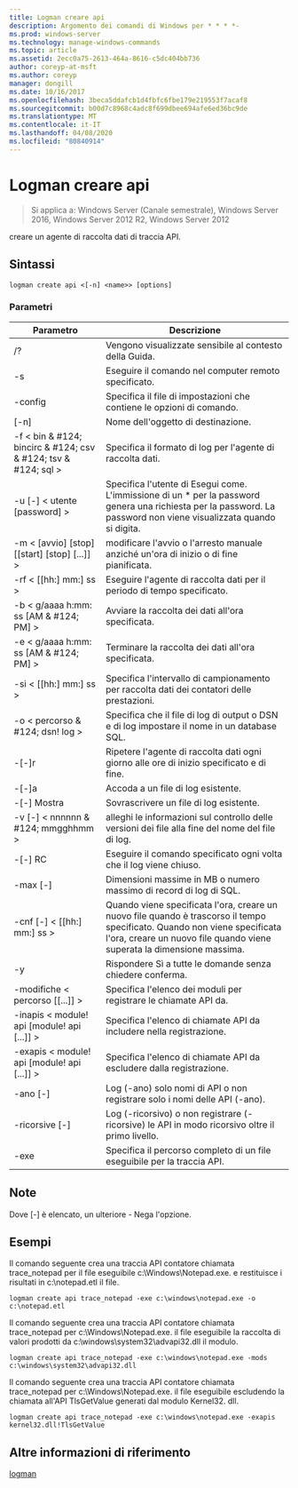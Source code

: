```yaml
---
title: Logman creare api
description: Argomento dei comandi di Windows per * * * *-
ms.prod: windows-server
ms.technology: manage-windows-commands
ms.topic: article
ms.assetid: 2ecc0a75-2613-464a-8616-c5dc404bb736
author: coreyp-at-msft
ms.author: coreyp
manager: dongill
ms.date: 10/16/2017
ms.openlocfilehash: 3beca5ddafcb1d4fbfc6fbe179e219553f7acaf8
ms.sourcegitcommit: b00d7c8968c4adc8f699dbee694afe6ed36bc9de
ms.translationtype: MT
ms.contentlocale: it-IT
ms.lasthandoff: 04/08/2020
ms.locfileid: "80840914"
---
```

# <a name="logman-create-api"></a>Logman creare api

>Si applica a: Windows Server (Canale semestrale), Windows Server 2016, Windows Server 2012 R2, Windows Server 2012

creare un agente di raccolta dati di traccia API.  

## <a name="syntax"></a>Sintassi  
```  
logman create api <[-n] <name>> [options]  
```  
### <a name="parameters"></a>Parametri  

|                    Parametro                     |                                                                               Descrizione                                                                               |
|--------------------------------------------------|-------------------------------------------------------------------------------------------------------------------------------------------------------------------------|
|                        /?                        |                                                                    Vengono visualizzate sensibile al contesto della Guida.                                                                     |
|                -s <computer name>                |                                                          Eseguire il comando nel computer remoto specificato.                                                          |
|                 -config <value>                  |                                                         Specifica il file di impostazioni che contiene le opzioni di comando.                                                         |
|                   [-n] <name>                    |                                                                       Nome dell'oggetto di destinazione.                                                                        |
| -f < bin & #124; bincirc & #124; csv & #124; tsv & #124; sql > |                                                            Specifica il formato di log per l'agente di raccolta dati.                                                             |
|             -u [-] < utente [password] >              | Specifica l'utente di Esegui come. L'immissione di un \* per la password genera una richiesta per la password. La password non viene visualizzata quando si digita. |
|    -m < [avvio] [stop] [[start] [stop] [...]] >    |                                                modificare l'avvio o l'arresto manuale anziché un'ora di inizio o di fine pianificata.                                                 |
|                -rf < [[hh:] mm:] ss >                |                                                        Eseguire l'agente di raccolta dati per il periodo di tempo specificato.                                                         |
|        -b < g/aaaa h:mm: ss [AM & #124; PM] >         |                                                              Avviare la raccolta dei dati all'ora specificata.                                                               |
|        -e < g/aaaa h:mm: ss [AM & #124; PM] >         |                                                               Terminare la raccolta dei dati all'ora specificata.                                                                |
|                -si < [[hh:] mm:] ss >                |                                                 Specifica l'intervallo di campionamento per raccolta dati dei contatori delle prestazioni.                                                  |
|              -o < percorso & #124; dsn! log >              |                                              Specifica che il file di log di output o DSN e di log impostare il nome in un database SQL.                                               |
|                      -[-]r                       |                                                  Ripetere l'agente di raccolta dati ogni giorno alle ore di inizio specificato e di fine.                                                  |
|                      -[-]a                       |                                                                     Accoda a un file di log esistente.                                                                     |
|                      -[-] Mostra                      |                                                                     Sovrascrivere un file di log esistente.                                                                     |
|           -v [-] < nnnnnn & #124; mmgghhmm >           |                                                   alleghi le informazioni sul controllo delle versioni dei file alla fine del nome del file di log.                                                   |
|                  -[-] RC <task>                   |                                                         Eseguire il comando specificato ogni volta che il log viene chiuso.                                                          |
|                 -max [-] <value>                  |                                                 Dimensioni massime in MB o numero massimo di record di log di SQL.                                                  |
|              -cnf [-] < [[hh:] mm:] ss >              |     Quando viene specificata l'ora, creare un nuovo file quando è trascorso il tempo specificato. Quando non viene specificata l'ora, creare un nuovo file quando viene superata la dimensione massima.     |
|                        -y                        |                                                             Rispondere Sì a tutte le domande senza chiedere conferma.                                                              |
|            -modifiche < percorso [[...]] >             |                                                          Specifica l'elenco dei moduli per registrare le chiamate API da.                                                           |
|     -inapis < module! api [module! api [...]] >      |                                                         Specifica l'elenco di chiamate API da includere nella registrazione.                                                          |
|     -exapis < module! api [module! api [...]] >      |                                                        Specifica l'elenco di chiamate API da escludere dalla registrazione.                                                         |
|                     -ano [-]                      |                                                     Log (-ano) solo nomi di API o non registrare solo i nomi delle API (-ano).                                                     |
|                  -ricorsive [-]                   |                                          Log (-ricorsivo) o non registrare (-ricorsive) le API in modo ricorsivo oltre il primo livello.                                           |
|                   -exe <value>                   |                                                        Specifica il percorso completo di un file eseguibile per la traccia API.                                                        |

## <a name="remarks"></a>Note  
Dove [-] è elencato, un ulteriore - Nega l'opzione.  
## <a name="examples"></a><a name=BKMK_examples></a>Esempi  
Il comando seguente crea una traccia API contatore chiamata trace_notepad per il file eseguibile c:\Windows\Notepad.exe. e restituisce i risultati in c:\notepad.etl il file.  
```  
logman create api trace_notepad -exe c:\windows\notepad.exe -o c:\notepad.etl  
```  
Il comando seguente crea una traccia API contatore chiamata trace_notepad per c:\Windows\Notepad.exe. il file eseguibile la raccolta di valori prodotti da c:\windows\system32\advapi32.dll il modulo.  
```  
logman create api trace_notepad -exe c:\windows\notepad.exe -mods c:\windows\system32\advapi32.dll  
```  
Il comando seguente crea una traccia API contatore chiamata trace_notepad per c:\Windows\Notepad.exe. il file eseguibile escludendo la chiamata all'API TlsGetValue generati dal modulo Kernel32. dll.  
```  
logman create api trace_notepad -exe c:\windows\notepad.exe -exapis kernel32.dll!TlsGetValue  
```  
## <a name="additional-references"></a>Altre informazioni di riferimento  
[logman](logman.md)  
